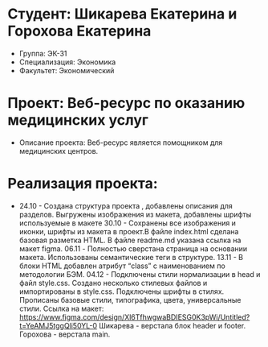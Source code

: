 # Студент:  Шикарева Екатерина и Горохова Екатерина
- Группа: ЭК-31
- Специализация: Экономика
- Факультет: Экономический 
# Проект: Веб-ресурс по оказанию медицинских услуг
- Описание проекта: Веб-ресурс является помощником для медицинских центров.
# Реализация проекта:
- 24.10 - Создана структура проекта , добавлены описания для разделов. Выгружены изображения из макета, добавлены шрифты используемые в макете
30.10 - Сохранены все изображения и иконки, шрифты из макета в проект.В файле index.html сделана базовая разметка HTML. В файле readme.md указана ссылка на макет figma.
06.11 - Полностью сверстана страница на основании макета. Использованы семантические теги в структуре.
13.11 - В блоки HTML добавлен атрибут “class” с наименованием по методологии БЭМ.
04.12 - Подключены стили нормализации в head и файл style.css. Создано несколько стилевых файлов и импортированы в style.css. Подключены шрифты в стилях.
Прописаны базовые стили, типографика, цвета, универсальные стили.
Ссылка на макет: https://www.figma.com/design/Xl6TfhwgwaBDIESG0K3pWi/Untitled?t=YeAMJ5tggQli50YL-0
Шикарева - верстала блок header и footer.
Горохова - верстала main.